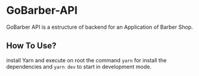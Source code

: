 # GoBarber-API

GoBarber API is a estructure of backend for an Application of Barber Shop.

## How To Use?

install Yarn and execute on root the command `yarn` for install the dependencies
and `yarn dev` to start in development mode.

